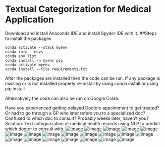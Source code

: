 # Textual Categorization for Medical Application
Download and install Anaconda IDE and install Spyder IDE with it.
##Steps to install the packages
```
conda activate --stack myenv
conda info --envs
conda env list
conda install -n myenv pip
conda activate myenv
conda install --file requirements.txt
```
After the packages are installed then the code can be run.
If any package is missing or is not installed properly re-install by using conda install <package name> or using pip install <package>

Alternatively the code can also be run on Google Colab.

Have you experienced getting delayed Doctors appointment to get treated? Or had to go through a GP who later refers you to a specialized doc? Confused to which doc to consult?
	Probably weeks later, haven’t you?
Solution: Text categorization of medical health records using NLP to predict which doctor to consult with.
![image](https://user-images.githubusercontent.com/61950234/111899149-1103e380-8a01-11eb-9d7e-d1fdefac4d30.png)
![image](https://user-images.githubusercontent.com/61950234/111899151-15c89780-8a01-11eb-94a6-ff0b47abbd35.png)
![image](https://user-images.githubusercontent.com/61950234/111899153-1a8d4b80-8a01-11eb-86cc-bc0bafed60ce.png)
![image](https://user-images.githubusercontent.com/61950234/111899156-1cefa580-8a01-11eb-9573-fcf539a21d0a.png)
![image](https://user-images.githubusercontent.com/61950234/111899162-2973fe00-8a01-11eb-9294-29d0e25dda05.png)
![image](https://user-images.githubusercontent.com/61950234/111899165-2e38b200-8a01-11eb-8bd4-a2473ae15e74.png)
![image](https://user-images.githubusercontent.com/61950234/111899177-385ab080-8a01-11eb-8271-4b49ffac91fe.png)
![image](https://user-images.githubusercontent.com/61950234/111899178-3a247400-8a01-11eb-8031-42cd90a5df0a.png)
![image](https://user-images.githubusercontent.com/61950234/111899179-3bee3780-8a01-11eb-82f4-5b3dee0eb950.png)
![image](https://user-images.githubusercontent.com/61950234/111899190-4e687100-8a01-11eb-8731-b6536ccc01dd.png)
![image](https://user-images.githubusercontent.com/61950234/111899193-532d2500-8a01-11eb-84d1-e32afc9a0c84.png)
![image](https://user-images.githubusercontent.com/61950234/111899199-62ac6e00-8a01-11eb-95cd-e556c53e75c2.png)
![image](https://user-images.githubusercontent.com/61950234/111899200-68a24f00-8a01-11eb-986f-b4e63db40e25.png)
![image](https://user-images.githubusercontent.com/61950234/111899203-6e983000-8a01-11eb-96b0-2d3cbe077e6d.png)
![image](https://user-images.githubusercontent.com/61950234/111899212-7bb51f00-8a01-11eb-913a-3801984f1a07.png)
![image](https://user-images.githubusercontent.com/61950234/111899218-853e8700-8a01-11eb-80c6-b4b2cb3a27f4.png)
![image](https://user-images.githubusercontent.com/61950234/111899221-88d20e00-8a01-11eb-95f5-b41bf905fb9e.png)
![image](https://user-images.githubusercontent.com/61950234/111899226-912a4900-8a01-11eb-9785-db154a2134f8.png)
![image](https://user-images.githubusercontent.com/61950234/111899230-97202a00-8a01-11eb-8fac-7f2494b3eedf.png)
![image](https://user-images.githubusercontent.com/61950234/111899236-9daea180-8a01-11eb-9920-2c397edbfe89.png)



